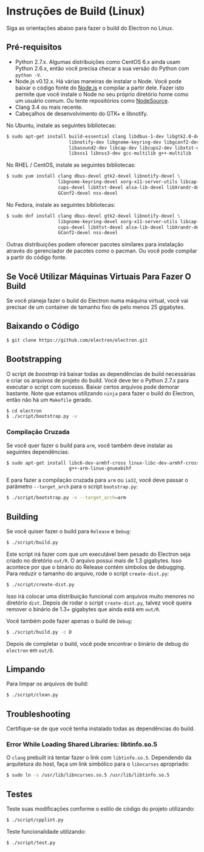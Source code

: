 # Instruções de Build (Linux)

Siga as orientações abaixo para fazer o build do Electron no Linux.

## Pré-requisitos

* Python 2.7.x. Algumas distribuições como CentOS 6.x ainda usam Python 2.6.x,
  então você precisa checar a sua versão do Python com `python -V`.
* Node.js v0.12.x. Há várias maneiras de instalar o Node. Você pode baixar o
  código fonte do [Node.js](http://nodejs.org) e compilar a partir dele.
  Fazer isto permite que você instale o Node no seu próprio diretório home
  como um usuário comum.
  Ou tente repositórios como [NodeSource](https://nodesource.com/blog/nodejs-v012-iojs-and-the-nodesource-linux-repositories).
* Clang 3.4 ou mais recente.
* Cabeçalhos de desenvolvimento do GTK+ e libnotify.

No Ubuntu, instale as seguintes bibliotecas:

```bash
$ sudo apt-get install build-essential clang libdbus-1-dev libgtk2.0-dev \
                       libnotify-dev libgnome-keyring-dev libgconf2-dev \
                       libasound2-dev libcap-dev libcups2-dev libxtst-dev \
                       libxss1 libnss3-dev gcc-multilib g++-multilib
```

No RHEL / CentOS, instale as seguintes bibliotecas:

```bash
$ sudo yum install clang dbus-devel gtk2-devel libnotify-devel \
                   libgnome-keyring-devel xorg-x11-server-utils libcap-devel \
                   cups-devel libXtst-devel alsa-lib-devel libXrandr-devel \
                   GConf2-devel nss-devel
```

No Fedora, instale as seguintes bibliotecas:

```bash
$ sudo dnf install clang dbus-devel gtk2-devel libnotify-devel \
                   libgnome-keyring-devel xorg-x11-server-utils libcap-devel \
                   cups-devel libXtst-devel alsa-lib-devel libXrandr-devel \
                   GConf2-devel nss-devel
```

Outras distribuições podem oferecer pacotes similares para instalação através
do gerenciador de pacotes como o pacman. Ou você pode compilar a partir do
código fonte.

## Se Você Utilizar Máquinas Virtuais Para Fazer O Build

Se você planeja fazer o build do Electron numa máquina virtual, você vai precisar
de um container de tamanho fixo de pelo menos 25 gigabytes.

## Baixando o Código

```bash
$ git clone https://github.com/electron/electron.git
```

## Bootstrapping

O script de *boostrap* irá baixar todas as dependências de build necessárias
e criar os arquivos de projeto do build. Você deve ter o Python 2.7.x para
executar o script com sucesso.
Baixar certos arquivos pode demorar bastante. Note que estamos utilizando
`ninja` para fazer o build do Electron, então não há um `Makefile` gerado.

```bash
$ cd electron
$ ./script/bootstrap.py -v
```

### Compilação Cruzada

Se você quer fazer o build para `arm`, você também deve instalar as seguintes
dependências:

```bash
$ sudo apt-get install libc6-dev-armhf-cross linux-libc-dev-armhf-cross \
                       g++-arm-linux-gnueabihf
```

E para fazer a compilação cruzada para `arm` ou `ia32`, você deve passar
o parâmetro `--target_arch` para o script `bootstrap.py`:

```bash
$ ./script/bootstrap.py -v --target_arch=arm
```

## Building

Se você quiser fazer o build para `Release` e `Debug`:

```bash
$ ./script/build.py
```

Este script irá fazer com que um executável bem pesado do Electron seja
criado no diretório `out/R`. O arquivo possui mais de 1.3 gigabytes.
Isso acontece por que o binário do Release contém símbolos de debugging.
Para reduzir o tamanho do arquivo, rode o script `create-dist.py`:

```bash
$ ./script/create-dist.py
```

Isso irá colocar uma distribuição funcional com arquivos muito menores
no diretório `dist`. Depois de rodar o script `create-dist.py`, talvez
você queira remover o binário de 1.3+ gigabytes que ainda está em `out/R`.

Você também pode fazer apenas o build de `Debug`:

```bash
$ ./script/build.py -c D
```

Depois de completar o build, você pode encontrar o binário de debug do `electron`
em `out/D`.

## Limpando

Para limpar os arquivos de build:

```bash
$ ./script/clean.py
```

## Troubleshooting

Certifique-se de que você tenha instalado todas as dependências do build.

### Error While Loading Shared Libraries: libtinfo.so.5

O `clang` prebuilt irá tentar fazer o link com `libtinfo.so.5`. Dependendo
da arquitetura do host, faça um link simbólico para o `libncurses` apropriado:

```bash
$ sudo ln -s /usr/lib/libncurses.so.5 /usr/lib/libtinfo.so.5
```

## Testes

Teste suas modificações conforme o estilo de código do projeto utilizando:

```bash
$ ./script/cpplint.py
```

Teste funcionalidade utilizando:

```bash
$ ./script/test.py
```
